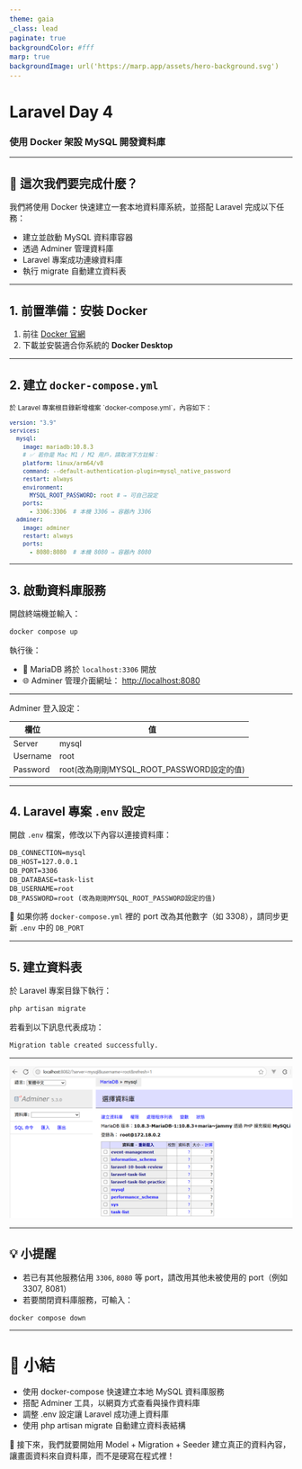 ```yaml
---
theme: gaia
_class: lead
paginate: true
backgroundColor: #fff
marp: true
backgroundImage: url('https://marp.app/assets/hero-background.svg')
---
```


<!-- _class: lead -->
# Laravel Day 4
### 使用 Docker 架設 MySQL 開發資料庫

---

## 🎯 這次我們要完成什麼？

我們將使用 Docker 快速建立一套本地資料庫系統，並搭配 Laravel 完成以下任務：

- 建立並啟動 MySQL 資料庫容器
- 透過 Adminer 管理資料庫
- Laravel 專案成功連線資料庫
- 執行 migrate 自動建立資料表
---

## 1. 前置準備：安裝 Docker

1. 前往 [Docker 官網](https://www.docker.com/products/docker-desktop)  
2. 下載並安裝適合你系統的 **Docker Desktop**

---

## 2. 建立 `docker-compose.yml`


<small>
於 Laravel 專案根目錄新增檔案 `docker-compose.yml`，內容如下：

```yaml
version: "3.9"
services:
  mysql:
    image: mariadb:10.8.3
    # ✅ 若你是 Mac M1 / M2 用戶，請取消下方註解：
    platform: linux/arm64/v8
    command: --default-authentication-plugin=mysql_native_password
    restart: always
    environment:
      MYSQL_ROOT_PASSWORD: root # → 可自己設定
    ports:
      - 3306:3306  # 本機 3306 → 容器內 3306
  adminer:
    image: adminer
    restart: always
    ports:
      - 8080:8080  # 本機 8080 → 容器內 8080
````

</small>

---

## 3. 啟動資料庫服務

開啟終端機並輸入：

```bash
docker compose up
```

執行後：

* 📂 MariaDB 將於 `localhost:3306` 開放
* 🌐 Adminer 管理介面網址： [http://localhost:8080](http://localhost:8080)

---
Adminer 登入設定：

| 欄位      | 值     |
| -------- | ----- |
| Server   | mysql |
| Username | root  |
| Password | root(改為剛剛MYSQL_ROOT_PASSWORD設定的值)  |

---

## 4. Laravel 專案 `.env` 設定

開啟 `.env` 檔案，修改以下內容以連接資料庫：

```env
DB_CONNECTION=mysql
DB_HOST=127.0.0.1
DB_PORT=3306
DB_DATABASE=task-list
DB_USERNAME=root
DB_PASSWORD=root (改為剛剛MYSQL_ROOT_PASSWORD設定的值)
```

📌 如果你將 `docker-compose.yml` 裡的 port 改為其他數字（如 3308），請同步更新 `.env` 中的 `DB_PORT`

---

## 5.  建立資料表

於 Laravel 專案目錄下執行：

```bash
php artisan migrate
```

若看到以下訊息代表成功：

```bash
Migration table created successfully.
```
---
![創建資料庫|100x100](創建資料庫.png)


---

## 💡 小提醒

* 若已有其他服務佔用 `3306`, `8080` 等 port，請改用其他未被使用的 port（例如 3307, 8081）
* 若要關閉資料庫服務，可輸入：

```bash
docker compose down
```

---


# 🎯 小結

- 使用 docker-compose 快速建立本地 MySQL 資料庫服務
- 搭配 Adminer 工具，以網頁方式查看與操作資料庫
- 調整 .env 設定讓 Laravel 成功連上資料庫
- 使用 php artisan migrate 自動建立資料表結構

📌 接下來，我們就要開始用 Model + Migration + Seeder 建立真正的資料內容，讓畫面資料來自資料庫，而不是硬寫在程式裡！
